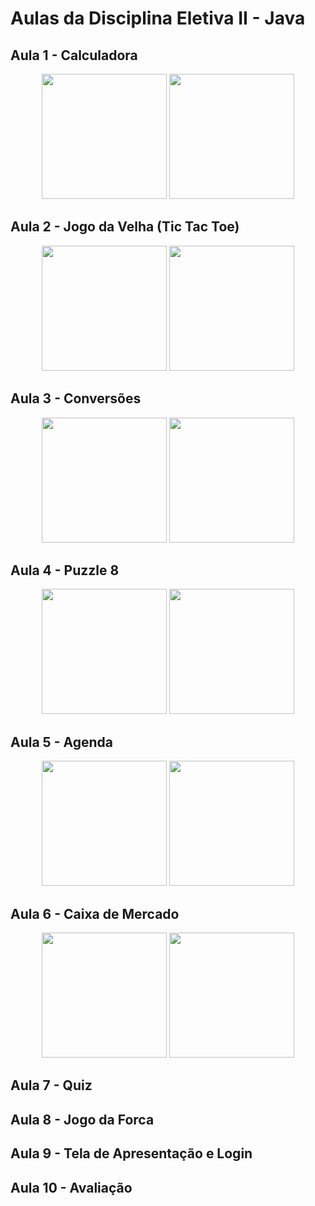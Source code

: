 # Aulas da Disciplina Eletiva II - Java

## Aula 1 - Calculadora

<p align="center">
  <img src="https://github.com/kleberandrade/aulas-java-netbeans/blob/master/Imagens/sketch_aula_01.jpg" height="200"/>
  <img src="https://github.com/kleberandrade/aulas-java-netbeans/blob/master/Imagens/resultado_aula_01.png" height="200"/>
</p>

## Aula 2 - Jogo da Velha (Tic Tac Toe)

<p align="center">
  <img src="https://github.com/kleberandrade/aulas-java-netbeans/blob/master/Imagens/sketch_aula_02.jpg" height="200"/>
  <img src="https://github.com/kleberandrade/aulas-java-netbeans/blob/master/Imagens/resultado_aula_02.png" height="200"/>
</p>

## Aula 3 - Conversões

<p align="center">
  <img src="https://github.com/kleberandrade/aulas-java-netbeans/blob/master/Imagens/sketch_aula_03.jpg" height="200"/>
  <img src="https://github.com/kleberandrade/aulas-java-netbeans/blob/master/Imagens/resultado_aula_03.png" height="200"/>
</p>

## Aula 4 - Puzzle 8

<p align="center">
  <img src="https://github.com/kleberandrade/aulas-java-netbeans/blob/master/Imagens/sketch_aula_04.jpg" height="200"/>
  <img src="https://github.com/kleberandrade/aulas-java-netbeans/blob/master/Imagens/resultado_aula_04.png" height="200"/>
</p>

## Aula 5 - Agenda

<p align="center">
  <img src="https://github.com/kleberandrade/aulas-java-netbeans/blob/master/Imagens/sketch_aula_05.jpg" height="200"/>
  <img src="https://github.com/kleberandrade/aulas-java-netbeans/blob/master/Imagens/resultado_aula_05.png" height="200"/>
</p>

## Aula 6 - Caixa de Mercado

<p align="center">
  <img src="https://github.com/kleberandrade/aulas-java-netbeans/blob/master/Imagens/sketch_aula_06.jpg" height="200"/>
  <img src="https://github.com/kleberandrade/aulas-java-netbeans/blob/master/Imagens/resultado_aula_06.png" height="200"/>
</p>

## Aula 7 - Quiz

## Aula 8 - Jogo da Forca

## Aula 9 - Tela de Apresentação e Login

## Aula 10 - Avaliação
